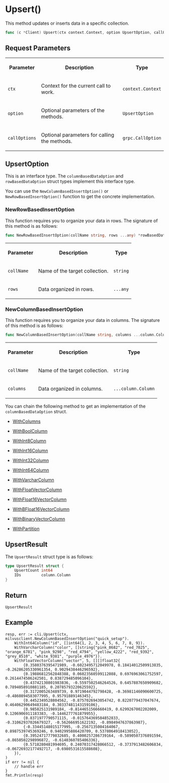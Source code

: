 # Upsert()

This method updates or inserts data in a specific collection.

```go
func (c *Client) Upsert(ctx context.Context, option UpsertOption, callOptions ...grpc.CallOption) (UpsertResult, error)
```

## Request Parameters

<table>
   <tr>
     <th><p>Parameter</p></th>
     <th><p>Description</p></th>
     <th><p>Type</p></th>
   </tr>
   <tr>
     <td><p><code>ctx</code></p></td>
     <td><p>Context for the current call to work.</p></td>
     <td><p><code>context.Context</code></p></td>
   </tr>
   <tr>
     <td><p><code>option</code></p></td>
     <td><p>Optional parameters of the methods.</p></td>
     <td><p><code>UpsertOption</code></p></td>
   </tr>
   <tr>
     <td><p><code>callOptions</code></p></td>
     <td><p>Optional parameters for calling the methods.</p></td>
     <td><p><code>grpc.CallOption</code></p></td>
   </tr>
</table>

## UpsertOption

This is an interface type. The `columnBasedDataOption` and `rowBasedDataOption` struct types implement this interface type. 

You can use the `NewColumnBasedInsertOption()` or `NewRowBasedInsertOption()` function to get the concrete implementation.

### NewRowBasedInsertOption

This function requires you to organize your data in rows. The signature of this method is as follows:

```go
func NewRowBasedInsertOption(collName string, rows ...any) *rowBasedDataOption
```

<table>
   <tr>
     <th><p>Parameter</p></th>
     <th><p>Description</p></th>
     <th><p>Type</p></th>
   </tr>
   <tr>
     <td><p><code>collName</code></p></td>
     <td><p>Name of the target collection.</p></td>
     <td><p><code>string</code></p></td>
   </tr>
   <tr>
     <td><p><code>rows</code></p></td>
     <td><p>Data organized in rows.</p></td>
     <td><p><code>...any</code></p></td>
   </tr>
</table>

### NewColumnBasedInsertOption

This function requires you to organize your data in columns. The signature of this method is as follows:

```go
func NewColumnBasedInsertOption(collName string, columns ...column.Column) *columnBasedDataOption
```

<table>
   <tr>
     <th><p>Parameter</p></th>
     <th><p>Description</p></th>
     <th><p>Type</p></th>
   </tr>
   <tr>
     <td><p><code>collName</code></p></td>
     <td><p>Name of the target collection.</p></td>
     <td><p><code>string</code></p></td>
   </tr>
   <tr>
     <td><p><code>columns</code></p></td>
     <td><p>Data organized in columns.</p></td>
     <td><p><code>...column.Column</code></p></td>
   </tr>
</table>

You can chain the following method to get an implementation of the `columnBasedDataOption` struct.

- [WithColumns](Upsert.md)

- [WithBoolColumn](Upsert.md)

- [WithInt8Column](Upsert.md)

- [WithInt16Column](Upsert.md)

- [WithInt32Column](Upsert.md)

- [WithInt64Column](Upsert.md)

- [WithVarcharColumn](Upsert.md)

- [WithFloatVectorColumn](Upsert.md)

- [WithFloat16VectorColumn](Upsert.md)

- [WithBFloat16VectorColumn](Upsert.md)

- [WithBinaryVectorColumn](Upsert.md)

- [WithPartition](Upsert.md)

## UpsertResult

The `UpsertResult` struct type is as follows:

```go
type UpsertResult struct {
    UpsertCount int64
    IDs         column.Column
}
```

## Return

`UpsertResult`

## Example

```plaintext
resp, err := cli.Upsert(ctx, milvusclient.NewColumnBasedInsertOption("quick_setup").
    WithInt64Column("id", []int64{1, 2, 3, 4, 5, 6, 7, 8, 9}).
    WithVarcharColumn("color", []string{"pink_8682", "red_7025", "orange_6781", "pink_9298", "red_4794", "yellow_4222", "red_9392", "grey_8510", "white_9381", "purple_4976"}).
    WithFloatVectorColumn("vector", 5, [][]float32{
        {0.3580376395471989, -0.6023495712049978, 0.18414012509913835, -0.26286205330961354, 0.9029438446296592},
        {0.19886812562848388, 0.06023560599112088, 0.6976963061752597, 0.2614474506242501, 0.838729485096104},
        {0.43742130801983836, -0.5597502546264526, 0.6457887650909682, 0.7894058910881185, 0.20785793220625592},
        {0.3172005263489739, 0.9719044792798428, -0.36981146090600725, -0.4860894583077995, 0.95791889146345},
        {0.4452349528804562, -0.8757026943054742, 0.8220779437047674, 0.46406290649483184, 0.30337481143159106},
        {0.985825131989184, -0.8144651566660419, 0.6299267002202009, 0.1206906911183383, -0.1446277761879955},
        {0.8371977790571115, -0.015764369584852833, -0.31062937026679327, -0.562666951622192, -0.8984947637863987},
        {-0.33445148015177995, -0.2567135004164067, 0.8987539745369246, 0.9402995886420709, 0.5378064918413052},
        {0.39524717779832685, 0.4000257286739164, -0.5890507376891594, -0.8650502298996872, -0.6140360785406336},
        {0.5718280481994695, 0.24070317428066512, -0.3737913482606834, -0.06726932177492717, -0.6980531615588608},
    }),
)
if err != nil {
    // handle err
}
fmt.Println(resp)
```
